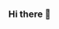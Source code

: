 ### Hi there 👋

<!--
**jcshin0513/jcshin0513** is a ✨ _special_ ✨ repository because its `README.md` (this file) appears on your GitHub profile.

Here are some ideas to get you started:

- 🔭 I’m currently working on ... PO/VC WORKS
- 🌱 I’m currently learning ... VC DOMAIN
- 👯 I’m looking to collaborate on ... SENIOR PO
- 🤔 I’m looking for help with ... GITHUB
- 💬 Ask me about ... EVERYTHING YOU WANT
- 📫 How to reach me: ... JCSHIN@DKDK.KR
- 😄 Pronouns: ... JC  
- ⚡ Fun fact: ... ASK ME^^
-->
